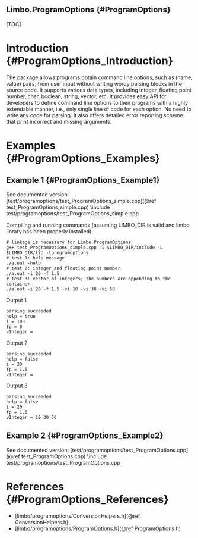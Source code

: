 Limbo.ProgramOptions {#ProgramOptions}
---------

[TOC]

# Introduction {#ProgramOptions_Introduction}

The package allows programs obtain command line options, such as (name, value) pairs, from user input without writing wordy parsing blocks in the source code. 
It supports various data types, including integer, floating point number, char, boolean, string, vector, etc. 
It provides easy API for developers to define command line options to their programs with a highly extendable manner, i.e., only single line of code for each option. No need to write any code for parsing. 
It also offers detailed error reporting scheme that print incorrect and missing arguments. 

# Examples {#ProgramOptions_Examples}

## Example 1 {#ProgramOptions_Example1}

See documented version: [test/programoptions/test_ProgramOptions_simple.cpp](@ref test_ProgramOptions_simple.cpp)
\include test/programoptions/test_ProgramOptions_simple.cpp

Compiling and running commands (assuming LIMBO_DIR is valid and limbo library has been properly installed)
~~~~~~~~~~~~~~~~
# linkage is necessary for Limbo.ProgramOptions
g++ test_ProgramOptions_simple.cpp -I $LIMBO_DIR/include -L $LIMBO_DIR/lib -lprogramoptions
# test 1: help message 
./a.out -help
# test 2: integer and floating point number 
./a.out -i 20 -f 1.5 
# test 3: vector of integers; the numbers are appending to the container 
./a.out -i 20 -f 1.5 -vi 10 -vi 30 -vi 50
~~~~~~~~~~~~~~~~
Output 1
~~~~~~~~~~~~~~~~
parsing succeeded
help = true
i = 100
fp = 0
vInteger =
~~~~~~~~~~~~~~~~
Output 2
~~~~~~~~~~~~~~~~
parsing succeeded
help = false
i = 20
fp = 1.5
vInteger =
~~~~~~~~~~~~~~~~
Output 3
~~~~~~~~~~~~~~~~
parsing succeeded
help = false
i = 20
fp = 1.5
vInteger = 10 30 50
~~~~~~~~~~~~~~~~

## Example 2 {#ProgramOptions_Example2}

See documented version: [test/programoptions/test_ProgramOptions.cpp](@ref test_ProgramOptions.cpp)
\include test/programoptions/test_ProgramOptions.cpp

# References {#ProgramOptions_References}

- [limbo/programoptions/ConversionHelpers.h](@ref ConversionHelpers.h)
- [limbo/programoptions/ProgramOptions.h](@ref ProgramOptions.h)
